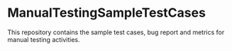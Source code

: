 # ManualTestingSampleTestCases
This repository contains the sample test cases, bug report and metrics for manual testing activities.
